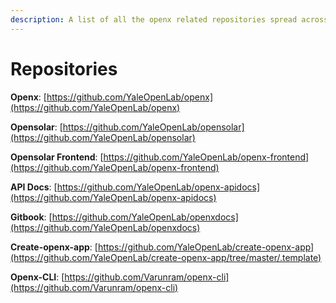 ```yaml
---
description: A list of all the openx related repositories spread across Github.
---
```


# Repositories

**Openx**: [https://github.com/YaleOpenLab/openx](https://github.com/YaleOpenLab/openx)

**Opensolar**: [https://github.com/YaleOpenLab/opensolar](https://github.com/YaleOpenLab/opensolar)

**Opensolar Frontend**: [https://github.com/YaleOpenLab/openx-frontend](https://github.com/YaleOpenLab/openx-frontend)

**API Docs**: [https://github.com/YaleOpenLab/openx-apidocs](https://github.com/YaleOpenLab/openx-apidocs)

**Gitbook**: [https://github.com/YaleOpenLab/openxdocs](https://github.com/YaleOpenLab/openxdocs)

**Create-openx-app**:  [https://github.com/YaleOpenLab/create-openx-app](https://github.com/YaleOpenLab/create-openx-app/tree/master/.template)

**Openx-CLI**: [https://github.com/Varunram/openx-cli](https://github.com/Varunram/openx-cli)

